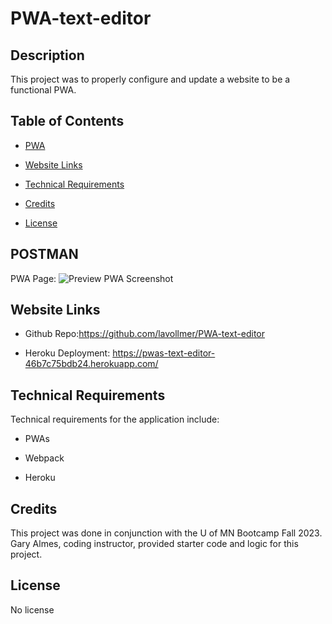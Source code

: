 # PWA-text-editor

## Description

This project was to properly configure and update a website to be a functional PWA.

## Table of Contents

- [PWA](#pwa)
- [Website Links](#websitelinks)
- [Technical Requirements](#technicalrequirements)
- [Credits](#credits)
- [License](#license)

  <a id="pwa"></a>
## POSTMAN

PWA Page:
![Preview PWA Screenshot]()


  <a id="websitelinks"></a>
## Website Links

* Github Repo:https://github.com/lavollmer/PWA-text-editor

* Heroku Deployment: https://pwas-text-editor-46b7c75bdb24.herokuapp.com/

  <a id="technicalrequirements"></a>
## Technical Requirements
Technical requirements for the application include:
* PWAs
* Webpack
* Heroku

  <a id="credits"></a>
## Credits

This project was done in conjunction with the U of MN Bootcamp Fall 2023. Gary Almes, coding instructor, provided starter code and logic for this project.

  <a id="license"></a>

## License
No license